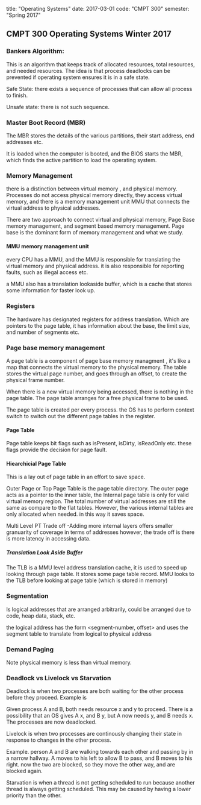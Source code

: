 title: "Operating Systems"
date: 2017-03-01
code: "CMPT 300"
semester: "Spring 2017"


## CMPT 300 Operating Systems Winter 2017

### Bankers Algorithm:
This is an algorithm that keeps track of allocated resources, total resources, and needed resources. The idea is that process deadlocks can be prevented if operating system ensures it is in a safe state.

Safe State: there exists a sequence of processes that can allow all process to finish. 

Unsafe state: there is not such sequence. 

### Master Boot Record (MBR)
The MBR stores the details of the various partitions, their start address, end addresses etc. 

It is loaded when the computer is booted, and the BIOS starts the MBR, which finds the active partition to load the operating system. 

### Memory Management
there is a distinction between virtual memory , and physical memory.
Processes do not access physical memory directly, they access virtual memory, and there is a memory management unit MMU that connects the virtual address to physical addresses.

There are two approach to connect virtual and physical memory, Page Base memory management, and segment based memory management. Page base is the dominant form of memory management and what we study. 

#### MMU memory management unit
every CPU has a MMU, and the MMU is responsible for translating the virtual memory and physical address.
it is also responsible for reporting faults, such as illegal access etc. 

a MMU also has a translation lookaside buffer, which is a cache that stores some information for faster look up. 

### Registers
The hardware has designated registers for address translation. Which are pointers to the page table, it has information about the base, the limit size, and number of segments etc. 

### Page base memory management 
A page table is a component of page base memory managment , it's like a map that connects the virtual memory to the physical memory. The table stores the virtual page number, and goes through an offset, to create the physical frame number. 

When there is a new virtual memory being accessed, there is nothing in the page table. The page table arranges for a free physical frame to be used.  

The page table is created per every process. the OS has to perform context switch to switch out the different page tables in the register. 

#### Page Table 
Page table keeps bit flags such as isPresent, isDirty, isReadOnly etc. these flags provide the decision for page fault. 

#### Hiearchicial Page Table 
This is a lay out of page table in an effort to save space. 

Outer Page or Top Page Table is the page table directory. The outer page acts as a pointer to the inner table, 
the Internal page table is only for valid virtual memory region. The total number of virtual addresses are still the same as compare to the flat tables. However, the various internal tables are only allocated when needed. in this way it saves space. 

Multi Level PT Trade off 
-Adding more internal layers offers smaller granuarity of coverage in terms of addresses 
however, the trade off is there is more latency in accessing data. 

##### Translation Look Aside Buffer
The TLB is a MMU level address translation cache, it is used to speed up looking through page table. It stores some page table record. MMU looks to the TLB before looking at page table (which is stored in memory)

### Segmentation 
Is logical addresses that are arranged arbitrarily, could be arranged due to code, heap data, stack, etc. 

the logical address has the form 
	<segment-number, offset>
and uses the segment table to translate from logical to physical address

### Demand Paging
Note physical memory is less than virtual memory. 

### Deadlock vs Livelock vs Starvation 

Deadlock is when two processes are both waiting for the other process before they proceed. Example is 

Given process A and B, both needs resource x and y to proceed. There is a possibility that an OS gives A x, and B y, but A now needs y, and B needs x. The processes are now deadlocked. 

Livelock is when two processes are continously changing their state in response to changes in the other process. 

Example. person A and B are walking towards each other and passing by in a narrow hallway. A moves to his left to allow B to pass, and B moves to his right. now the two are blocked, so they move the other way, and are blocked again. 

Starvation is when a thread is not getting scheduled to run because another thread is always getting scheduled. This may be caused by having a lower priority than the other. 

